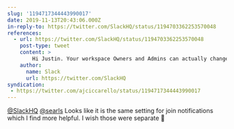 ```yaml
---
slug: '1194717344443990017'
date: 2019-11-13T20:43:06.000Z
in-reply-to: https://twitter.com/SlackHQ/status/1194703362253570048
references:
  - url: https://twitter.com/SlackHQ/status/1194703362253570048
    post-type: tweet
    content: >
        Hi Justin. Your workspace Owners and Admins can actually change a setting in Slack to not display when someone leaves a channel. This is already an existing setting 😊<a href="https://t.co/7CBbqBqcVo">https://t.co/7CBbqBqcVo</a>
    author:
      name: Slack
      url: https://twitter.com/SlackHQ
syndication:
 - https://twitter.com/ajciccarello/status/1194717344443990017
---
```


[@SlackHQ](https://twitter.com/SlackHQ) [@searls](https://twitter.com/searls) Looks like it is the same setting for join notifications which I find more helpful. I wish those were separate 🙁
